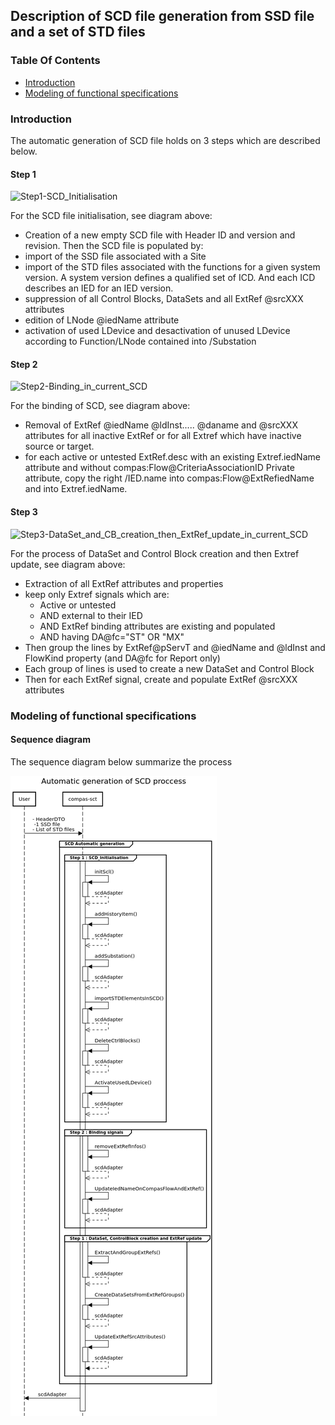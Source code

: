 <!-- SPDX-FileCopyrightText: 2022 RTE FRANCE -->
<!-- -->
<!-- SPDX-License-Identifier: Apache-2.0 -->
## Description of SCD file generation from SSD file and a set of STD files

### Table Of Contents

* [Introduction](#introduction)
* [Modeling of functional specifications](#modeling-of-functional-specifications)

### Introduction
The automatic generation of SCD file holds on 3 steps which are described below.

#### Step 1

<img width="728" alt="Step1-SCD_Initialisation" src="https://user-images.githubusercontent.com/76168202/164478938-0390c05e-ba30-4157-ac8a-dc46189f2f23.PNG">

For the SCD file initialisation, see diagram above:

- Creation of a new empty SCD file with Header ID and version and revision. Then the SCD file is populated by:
- import of the SSD file associated with a Site
- import of the STD files associated with the functions for a given system version. A system version defines a qualified set of ICD. And each ICD describes an IED for an IED version.
- suppression of all Control Blocks, DataSets and all ExtRef @srcXXX attributes
- edition of LNode @iedName attribute
- activation of used LDevice and desactivation of unused LDevice according to Function/LNode contained into /Substation


#### Step 2

<img width="436" alt="Step2-Binding_in_current_SCD" src="https://user-images.githubusercontent.com/76168202/164479312-45065d53-7d69-45ec-8c0e-ff97945952dd.PNG">

For the binding of SCD, see diagram above:

- Removal of ExtRef @iedName @ldInst..... @daname and @srcXXX attributes for all inactive ExtRef or for all Extref which have inactive source or target.
- for each active or untested ExtRef.desc with an existing Extref.iedName attribute and without compas:Flow@CriteriaAssociationID Private attribute, copy the right /IED.name into compas:Flow@ExtRefiedName and into Extref.iedName.


#### Step 3

<img width="791" alt="Step3-DataSet_and_CB_creation_then_ExtRef_update_in_current_SCD" src="https://user-images.githubusercontent.com/76168202/164479442-4245a86a-71b3-4b39-a253-f2e0ae75522e.PNG">

For the process of DataSet and Control Block creation and then Extref update, see diagram above:

- Extraction of all ExtRef attributes and properties
- keep only Extref signals which are:
  - Active or untested
  - AND external to their IED
  - AND ExtRef binding attributes are existing and populated
  - AND having DA@fc="ST" OR "MX"
- Then group the lines by ExtRef@pServT and @iedName and @ldInst and FlowKind property (and DA@fc for Report only)
- Each group of lines is used to create a new DataSet and Control Block
- Then for each ExtRef signal, create and populate ExtRef @srcXXX attributes

### Modeling of functional specifications
#### Sequence diagram
The sequence diagram below summarize the process

![img_2.png](images/SequenceDiagram-CompasSCT.png)


